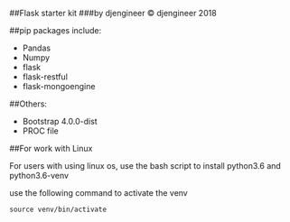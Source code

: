 ##Flask starter kit 
###by djengineer
© djengineer 2018

##pip packages include:
- Pandas
- Numpy
- flask
- flask-restful
- flask-mongoengine

##Others:
- Bootstrap 4.0.0-dist 
- PROC file


##For work with Linux

For users with using linux os, use the bash script to install python3.6 and python3.6-venv

use the following command to activate the venv
```
source venv/bin/activate
```
